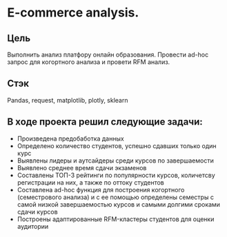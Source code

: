 # E-commerce analysis.

## Цель
Выполнить анализ платфору онлайн образования. Провести ad-hoc запрос для когортного анализа  и провети RFM анализ.

## Стэк
Pandas, request, matplotlib, plotly, sklearn


## В ходе проекта решил следующие задачи:
 * Произведена предобаботка данных  
 * Определено количество студентов, успешно сдавших только один курс  
 * Выявлены лидеры и аутсайдеры среди курсов по завершаемости  
 * Выявлено среднее время сдачи экзаменов  
 * Составлены ТОП-3 рейтинги по популярности курсов, количетсву регистрации на них, а также по оттоку студентов   
 * Составлена ad-hoc функция для построения когортного (семестрового анализа) и с ее помощью определены семестры с самой низкой завершаемостью курсов и самыми долгими сроками сдачи курсов  
 * Построены адаптированные RFM-кластеры студентов для оценки аудитории  
